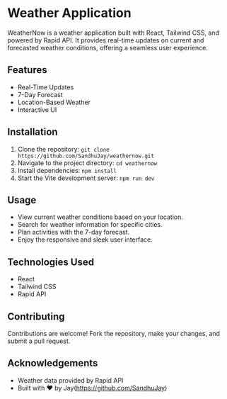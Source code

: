 # Weather Application

WeatherNow is a weather application built with React, Tailwind CSS, and powered by Rapid API. It provides real-time updates on current and forecasted weather conditions, offering a seamless user experience.

## Features

- Real-Time Updates
- 7-Day Forecast
- Location-Based Weather
- Interactive UI

## Installation

1. Clone the repository: `git clone https://github.com/SandhuJay/weathernow.git`
2. Navigate to the project directory: `cd weathernow`
3. Install dependencies: `npm install`
4. Start the Vite development server: `npm run dev`

## Usage

- View current weather conditions based on your location.
- Search for weather information for specific cities.
- Plan activities with the 7-day forecast.
- Enjoy the responsive and sleek user interface.

## Technologies Used

- React
- Tailwind CSS
- Rapid API

## Contributing

Contributions are welcome! Fork the repository, make your changes, and submit a pull request.

## Acknowledgements

- Weather data provided by Rapid API
- Built with ❤️ by Jay(https://github.com/SandhuJay)
